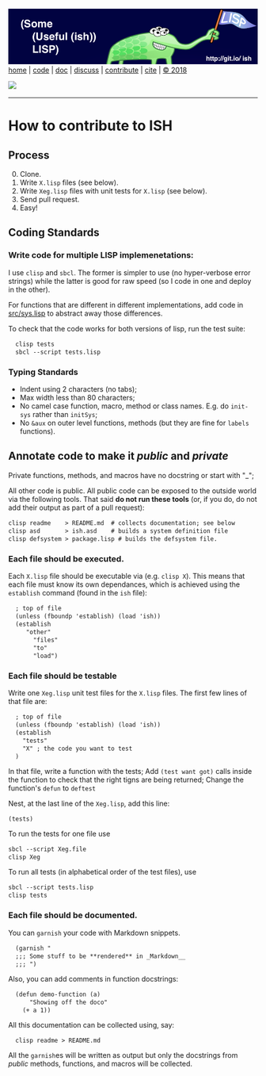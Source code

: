 [![](https://raw.githubusercontent.com/timm/ish/master/etc/img/banner.png)](https://github.com/timm/ish/blob/master/README.md)[home](http://git.io/ish)
| [code](https://github.com/timm/ish/tree/master/src)
| [doc](https://github.com/timm/ish/blob/master/src/README.md)
| [discuss](https://github.com/timm/ish/issues)
| [contribute](https://github.com/timm/ish/blob/master/CONTRIB.md)
| [cite](https://github.com/timm/ish/blob/master/CITATION.md)
| [&copy; 2018](https://github.com/timm/ish/blob/master/LICENSE.md)


[![](https://zenodo.org/badge/doi/10.5281/zenodo.1172230.svg)](https://github.com/timm/ish/blob/master/CITATION.md)


______


# How to contribute to ISH

## Process

0. Clone.
1. Write `X.lisp` files (see below).
2. Write `Xeg.lisp` files with unit tests for `X.lisp` (see below).
3. Send pull request.
4. Easy!

## Coding Standards

### Write code  for multiple LISP implemenetations:

I use `clisp` and `sbcl`. The former is simpler to use (no hyper-verbose error strings)
while the latter is good for raw speed (so I code in one and deploy in the other). 

For functions that are different in different implementations,
add code in [src/sys.lisp](src/sys.lisp) to abstract away those differences. 

To
check that the code works for both versions of lisp, run the test suite:

      clisp tests
      sbcl --script tests.lisp

### Typing Standards

- Indent using 2 characters (no tabs);
- Max width less than 80 characters;
- No camel case function, macro, method or class names. E.g. do `init-sys` rather than `initSys`;
- No `&aux` on outer level functions, methods (but they are fine for `labels` functions).

## Annotate code to make it  _public_ and _private_  

Private functions, methods, and macros have no docstring or start with "\_";

All other code is public. All public code can be exposed to the outside world via the following
tools. That said **do not run these tools** (or, if you do, do not add their output
as part of a pull request):

    clisp readme    > README.md  # collects documentation; see below
    clisp asd       > ish.asd    # builds a system definition file
    clisp defsystem > package.lisp # builds the defsystem file.

### Each file should be executed.

Each `X.lisp` file should be executable via (e.g. `clisp X`).
This means that each file must know its own dependances, which is achieved
using  the `establish` command (found in the `ish` file):

      ; top of file
      (unless (fboundp 'establish) (load 'ish))
      (establish 
         "other" 
	       "files" 
	       "to" 
	       "load")

### Each file should be testable

Write one `Xeg.lisp` unit test files  for the  `X.lisp` files.
The first few lines of that file are:

      ; top of file
      (unless (fboundp 'establish) (load 'ish))
      (establish
        "tests"
        "X" ; the code you want to test
      )

In that file, write a function with the tests;
Add `(test want got)` calls inside the function to check
that the right tigns are being returned;
Change the function's `defun` to `deftest`

Nest, at the last line of the `Xeg.lisp`, add this line:

    (tests)

To run the tests for one file use

    sbcl --script Xeg.file
    clisp Xeg
    
To run all tests (in alphabetical order of the test files), use


    sbcl --script tests.lisp
    clisp tests

### Each file should be documented.

You can `garnish` your code with Markdown snippets.

      (garnish "
      ;;; Some stuff to be **rendered** in _Markdown__
      ;;; ")

Also, you can add comments in function docstrings:

      (defun demo-function (a)
          "Showing off the doco"
        (+ a 1))

All this documentation can be collected using, say:

      clisp readme > README.md

All the `garnish`es will be written as output
but only the docstrings from _public_ methods, functions, and macros will be collected.
